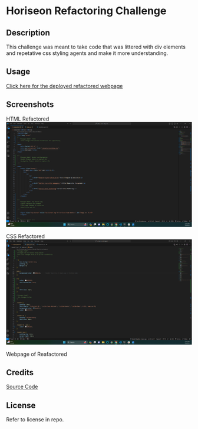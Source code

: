 # Horiseon Refactoring Challenge

## Description

This challenge was meant to take code that was littered with div elements and repetative css styling agents and make it more understanding.

## Usage

[Click here for the deployed refactored webpage](https://thekylekirby.github.io/horiseon-refactor-mod1/)

## Screenshots

HTML Refactored
![](https://github.com/TheKyleKirby/horiseon-refactor-mod1/blob/main/assets/images/HTML-Screenshot.png)

CSS Refactored
![](https://github.com/TheKyleKirby/horiseon-refactor-mod1/blob/main/assets/images/CSS-Screenshot.png)

Webpage of Reafactored
![]()
## Credits

[Source Code](https://github.com/coding-boot-camp/urban-octo-telegram)

## License

Refer to license in repo.